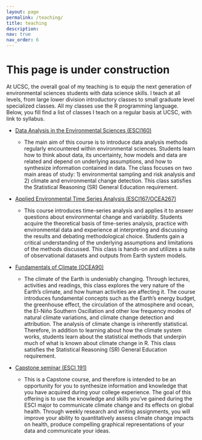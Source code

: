 ```yaml
---
layout: page
permalink: /teaching/
title: teaching
description: 
nav: true
nav_order: 6
---
```


# This page is under construction

At UCSC, the overall goal of my teaching is to equip the next generation of environmental sciences students with data science skills. I teach at all levels, from large lower division introductory classes to small graduate level specialized classes. All my classes use the R programming language. Below, you fill find a list of classes I teach on a regular basis at UCSC, with link to syllabus.

* [Data Analysis in the Environmental Sciences (ESCI160)](https://docs.google.com/document/d/1cs17_YGPhIm522IngPZLk7j_eenFURx2/edit?usp=sharing&ouid=102873059145395016647&rtpof=true&sd=true)

    * The main aim of this course is to introduce data analysis methods regularly encountered within environmental sciences. Students learn how to think about data, its uncertainty, how models and data are related and depend on underlying assumptions, and how to synthesize information contained in data. The class focuses on two main areas of study: 1) environmental sampling and risk analysis and 2) climate and environmental change detection.  This class satisfies the Statistical Reasoning (SR) General Education requirement. 

* [Applied Environmental Time Series Analysis (ESCI167/OCEA267)](https://docs.google.com/document/d/1O43SpAB0_VdQAk0IXa4zZQOjMVKgcQ4fNKri8HFd2f8/edit?usp=sharing)

    * This course introduces time-series analysis and applies it to answer questions about environmental change and variability. Students acquire the theoretical basis of time-series analysis, practice with environmental data and experience at interpreting and discussing the results and debating methodological choice. Students gain a critical understanding of the underlying assumptions and limitations of the methods discussed. This class is hands-on and utilizes a suite of observational datasets and outputs from Earth system models.

* [Fundamentals of Climate (OCEA90)](https://docs.google.com/document/d/17upxxoGu22AqMmpZxJQZ06REmsqQd7L1/edit?usp=sharing&ouid=102873059145395016647&rtpof=true&sd=true)

    * The climate of the Earth is undeniably changing. Through lectures, activities and readings, this class explores the very nature of the Earth’s climate, and how human activities are affecting it. The course introduces fundamental concepts such as the Earth’s energy budget, the greenhouse effect, the circulation of the atmosphere and ocean, the El-Niño Southern Oscillation and other low frequency modes of natural climate variations, and climate change detection and attribution. The analysis of climate change is inherently statistical. Therefore, in addition to learning about how the climate system works, students learn about the statistical methods that underpin much of what is known about climate change in R. This class satisfies the Statistical Reasoning (SR) General Education requirement.

* [Capstone seminar (ESCI 191)](https://docs.google.com/document/d/1XlPDDVLq73XTniDdL3oh6xk2jk2tWXkM8IUsaAti3vg/edit?usp=sharing)

    * This is a Capstone course, and therefore is intended to be an opportunity for you to synthesize information and knowledge that you have acquired during your college experience. The goal of this offering is to use the knowledge and skills you’ve gained during the ESCI major to communicate climate change and its effects on global health. Through weekly research and writing assignments, you will improve your ability to quantitatively assess climate change impacts on health, produce compelling graphical representations of your data and communicate your ideas.
